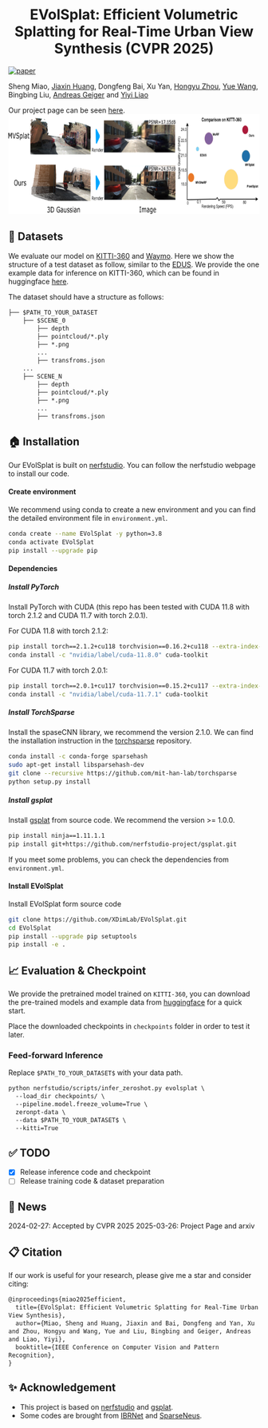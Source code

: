 <h1 align="center">EVolSplat: Efficient Volumetric Splatting for Real-Time Urban View Synthesis (CVPR 2025)</h1>

[![paper](https://img.shields.io/badge/arXiv-Paper-<COLOR>.svg)](https://arxiv.org/pdf/2503.20168)

Sheng Miao, [Jiaxin Huang](https://jaceyhuang.github.io/), Dongfeng Bai, Xu Yan, [Hongyu Zhou](https://hyzhou404.github.io/), [Yue Wang](https://ywang-zju.github.io/), Bingbing Liu, [Andreas Geiger](https://www.cvlibs.net/) and [Yiyi Liao](https://yiyiliao.github.io/) 

Our project page can be seen [here](https://xdimlab.github.io/EVolSplat/).
<img src="./docs/teaser.png" height="200">
## :book: Datasets
We evaluate our model on [KITTI-360](http://www.cvlibs.net/datasets/kitti-360/) and [Waymo](https://waymo.com/open/download/). Here we show the structure of a test dataset as follow, similar to the [EDUS](https://xdimlab.github.io/EDUS/). We provide the one example data for inference on KITTI-360, which can be found in huggingface [here](https://huggingface.co/datasets/cookiemiao/Evolsplat_data/tree/main).


The dataset should have a structure as follows:
```
├── $PATH_TO_YOUR_DATASET
    ├── $SCENE_0
        ├── depth
        ├── pointcloud/*.ply
        ├── *.png
        ...
        ├── transfroms.json
    ...
    ├── SCENE_N
        ├── depth
        ├── pointcloud/*.ply
        ├── *.png
        ...
        ├── transfroms.json
```

## :house: Installation
Our EVolSplat is built on [nerfstudio](https://github.com/nerfstudio-project/nerfstudio). You can follow the nerfstudio webpage to install our code.  


#### Create environment
We recommend using conda to create a new environment and you can find the detailed environment file in `environment.yml`.
```bash
conda create --name EVolSplat -y python=3.8
conda activate EVolSplat
pip install --upgrade pip
```
#### Dependencies
##### Install PyTorch
Install PyTorch with CUDA (this repo has been tested with CUDA 11.8 with torch 2.1.2 and CUDA 11.7 with torch 2.0.1).

For CUDA 11.8 with torch 2.1.2:
```bash
pip install torch==2.1.2+cu118 torchvision==0.16.2+cu118 --extra-index-url https://download.pytorch.org/whl/cu118
conda install -c "nvidia/label/cuda-11.8.0" cuda-toolkit
```

For CUDA 11.7 with torch 2.0.1:
```bash
pip install torch==2.0.1+cu117 torchvision==0.15.2+cu117 --extra-index-url https://download.pytorch.org/whl/cu117
conda install -c "nvidia/label/cuda-11.7.1" cuda-toolkit
```
##### Install TorchSparse
Install the spaseCNN library, we recommend the version 2.1.0. We can find the installation instruction in the [torchsparse](https://github.com/mit-han-lab/torchsparse) repository.
```bash
conda install -c conda-forge sparsehash
sudo apt-get install libsparsehash-dev  
git clone --recursive https://github.com/mit-han-lab/torchsparse
python setup.py install
```
##### Install gsplat
Install [gsplat](https://github.com/nerfstudio-project/gsplat) from source code. We recommend the version >= 1.0.0.
```bash
pip install ninja==1.11.1.1
pip install git+https://github.com/nerfstudio-project/gsplat.git
```
If you meet some problems, you can check the dependencies from `environment.yml`.
#### Install EVolSplat
Install EVolSplat form source code
```bash
git clone https://github.com/XDimLab/EVolSplat.git
cd EVolSplat
pip install --upgrade pip setuptools
pip install -e .
```




## :chart_with_upwards_trend: Evaluation & Checkpoint
We provide the pretrained model trained on `KITTI-360`, you can download the pre-trained models and example data from  [huggingface](https://huggingface.co/datasets/cookiemiao/Evolsplat_data/tree/main) for a quick start. 

Place the downloaded checkpoints in `checkpoints` folder in order to test it later.

### Feed-forward Inference
Replace `$PATH_TO_YOUR_DATASET$` with your data path.
```
python nerfstudio/scripts/infer_zeroshot.py evolsplat \
  --load_dir checkpoints/ \
  --pipeline.model.freeze_volume=True \
  zeronpt-data \
  --data $PATH_TO_YOUR_DATASET$ \
  --kitti=True 
```
## ✅ TODO
- [x] Release inference code and checkpoint 
- [ ] Release training code & dataset preparation

## 📢 News
2024-02-27: Accepted by CVPR 2025
2025-03-26: Project Page and arxiv

## :clipboard: Citation

If our work is useful for your research, please give me a star and consider citing:

```
@inproceedings{miao2025efficient,
  title={EVolSplat: Efficient Volumetric Splatting for Real-Time Urban View Synthesis},
  author={Miao, Sheng and Huang, Jiaxin and Bai, Dongfeng and Yan, Xu and Zhou, Hongyu and Wang, Yue and Liu, Bingbing and Geiger, Andreas and Liao, Yiyi},
  booktitle={IEEE Conference on Computer Vision and Pattern Recognition},
}
```
## :sparkles: Acknowledgement
- This project is based on [nerfstudio](https://github.com/nerfstudio-project/nerfstudio) and [gsplat](https://github.com/nerfstudio-project/gsplat).
- Some codes are brought from [IBRNet](https://github.com/googleinterns/IBRNet) and [SparseNeus](https://github.com/xxlong0/SparseNeuS).